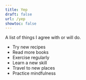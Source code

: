 ```yaml
---
title: Yep
draft: false
url: /yep
showtoc: false
---
```


A list of things I agree with or will do.

- Try new recipes
- Read more books
- Exercise regularly
- Learn a new skill
- Travel to new places
- Practice mindfulness
